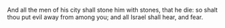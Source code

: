 And all the men of his city shall stone him with stones, that he die: so shalt thou put evil away from among you; and all Israel shall hear, and fear.
